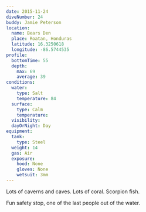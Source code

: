 ```yaml
---
date: 2015-11-24
diveNumber: 24
buddy: Jamie Peterson
location:
  name: Bears Den
  place: Roatan, Honduras
  latitude: 16.3250618
  longitude: -86.5744535
profile:
  bottomTime: 55
  depth:
    max: 69
    average: 39
conditions:
  water:
    type: Salt
    temperature: 84
  surface:
    type: Calm
    temperature:
  visibility:
  dayOrNight: Day
equipment:
  tank:
    type: Steel
  weight: 14
  gas: Air
  exposure:
    hood: None
    gloves: None
    wetsuit: 3mm
---
```

Lots of caverns and caves. Lots of coral. Scorpion fish.

Fun safety stop, one of the last people out of the water.

